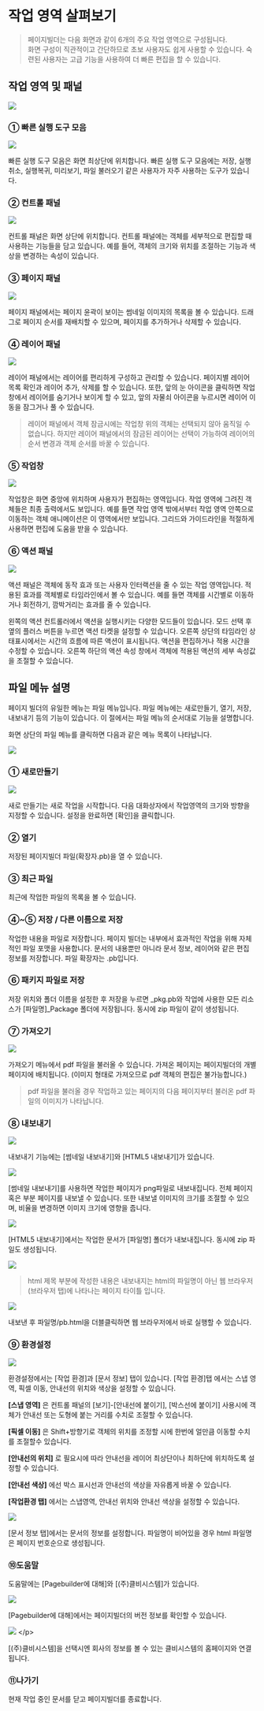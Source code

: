 # 작업 영역 살펴보기

> 페이지빌더는 다음 화면과 같이 6개의 주요 작업 영역으로 구성됩니다.   
>  화면 구성이 직관적이고 간단하므로 초보 사용자도 쉽게 사용할 수 있습니다. 숙련된 사용자는 고급 기능을 사용하여 더 빠른 편집을 할 수 있습니다.

## **작업 영역 및 패널**

![](.gitbook/assets/03-inter.png)

### **① 빠른 실행 도구 모음**

![](.gitbook/assets/03-inter-2.jpg)

빠른 실행 도구 모음은 화면 최상단에 위치합니다. 빠른 실행 도구 모음에는 저장, 실행취소, 실행복귀, 미리보기, 파일 불러오기 같은 사용자가 자주 사용하는 도구가 있습니다.

### **② 컨트롤 패널**

![](.gitbook/assets/03-inter-3.png)

컨트롤 패널은 화면 상단에 위치합니다. 컨트롤 패널에는 객체를 세부적으로 편집할 때 사용하는 기능들을 담고 있습니다. 예를 들어, 객체의 크기와 위치를 조절하는 기능과 색상을 변경하는 속성이 있습니다.

### **③ 페이지 패널**

![](.gitbook/assets/03-inter-4.jpg)

페이지 패널에서는 페이지 윤곽이 보이는 썸네일 이미지의 목록을 볼 수 있습니다. 드래그로 페이지 순서를 재배치할 수 있으며, 페이지를 추가하거나 삭제할 수 있습니다.

### **④ 레이어 패널**

![](.gitbook/assets/03-inter-5.jpg)

레이어 패널에서는 레이어를 편리하게 구성하고 관리할 수 있습니다. 페이지별 레이어 목록 확인과 레이어 추가, 삭제를 할 수 있습니다. 또한, 앞의 눈 아이콘을 클릭하면 작업창에서 레이어를 숨기거나 보이게 할 수 있고, 앞의 자물쇠 아이콘을 누르시면 레이어 이동을 잠그거나 풀 수 있습니다.

> 레이어 패널에서 객체 잠금시에는 작업창 위의 객체는 선택되지 않아 움직일 수 없습니다. 하지만 레이어 패널에서의 잠금된 레이어는 선택이 가능하여 레이어의 순서 변경과 객체 순서를 바꿀 수 있습니다.

### **⑤ 작업창**

![](.gitbook/assets/03-inter-6.jpg)

작업창은 화면 중앙에 위치하며 사용자가 편집하는 영역입니다. 작업 영역에 그려진 객체들은 최종 출력에서도 보입니다. 예를 들면 작업 영역 밖에서부터 작업 영역 안쪽으로 이동하는 객체 애니메이션은 이 영역에서만 보입니다. 그리드와 가이드라인을 적절하게 사용하면 편집에 도움을 받을 수 있습니다.

### **⑥ 액션 패널**

![](.gitbook/assets/03-inter-7.jpg)

액션 패널은 객체에 동작 효과 또는 사용자 인터랙션을 줄 수 있는 작업 영역입니다. 적용된 효과를 객체별로 타임라인에서 볼 수 있습니다. 예를 들면 객체를 시간별로 이동하거나 회전하기, 깜박거리는 효과를 줄 수 있습니다.

왼쪽의 액션 컨트롤러에서 액션을 실행시키는 다양한 모드들이 있습니다. 모드 선택 후 옆의 플러스 버튼을 누르면 액션 타켓을 설정할 수 있습니다. 오른쪽 상단의 타임라인 상태표시에서는 시간의 흐름에 따른 액션이 표시됩니다. 액션을 편집하거나 적용 시간을 수정할 수 있습니다. 오른쪽 하단의 액션 속성 창에서 객체에 적용된 액션의 세부 속성값을 조절할 수 있습니다.

## **파일 메뉴 설명**

페이지 빌더의 유일한 메뉴는 파일 메뉴입니다. 파일 메뉴에는 새로만들기, 열기, 저장, 내보내기 등의 기능이 있습니다. 이 절에서는 파일 메뉴의 순서대로 기능을 설명합니다.

화면 상단의 파일 메뉴를 클릭하면 다음과 같은 메뉴 목록이 나타납니다.

![](.gitbook/assets/03-1.png)

### **① 새로만들기**

![](.gitbook/assets/03-2.jpg)

새로 만들기는 새로 작업을 시작합니다. 다음 대화상자에서 작업영역의 크기와 방향을 지정할 수 있습니다. 설정을 완료하면 \[확인\]을 클릭합니다.

### **② 열기**

저장된 페이지빌더 파일\(확장자.pb\)을 열 수 있습니다.

### **③ 최근 파일**

최근에 작업한 파일의 목록을 볼 수 있습니다.

### **④~⑤ 저장 / 다른 이름으로 저장**

작업한 내용을 파일로 저장합니다. 페이지 빌더는 내부에서 효과적인 작업을 위해 자체적인 파일 포맷을 사용합니다. 문서의 내용뿐만 아니라 문서 정보, 레이어와 같은 편집 정보를 저장합니다. 파일 확장자는 .pb입니다.

### **⑥ 패키지 파일로 저장**

저장 위치와 폴더 이름을 설정한 후 저장을 누르면 \_pkg.pb와 작업에 사용한 모든 리소스가 \[파일명\]\_Package 폴더에 저장됩니다. 동시에 zip 파일이 같이 생성됩니다.

### **⑦ 가져오기**

![](.gitbook/assets/03-3.jpg)

가져오기 메뉴에서 pdf 파일을 불러올 수 있습니다. 가져온 페이지는 페이지빌더의 개별 페이지에 배치됩니다. \(이미지 형태로 가져오므로 pdf 객체의 편집은 불가능합니다.\)

> pdf 파일을 불러올 경우 작업하고 있는 페이지의 다음 페이지부터 불러온 pdf 파일의 이미지가 나타납니다.

### **⑧ 내보내기**

![](.gitbook/assets/undefined%20%282%29.jpg)

내보내기 기능에는 \[썸네일 내보내기\]와 \[HTML5 내보내기\]가 있습니다.

![](.gitbook/assets/undefined%20%287%29.jpg)

\[썸네일 내보내기\]를 사용하면 작업한 페이지가 png파일로 내보내집니다. 전체 페이지 혹은 부분 페이지를 내보낼 수 있습니다. 또한 내보낼 이미지의 크기를 조절할 수 있으며, 비율을 변경하면 이미지 크기에 영향을 줍니다.

![](.gitbook/assets/3-5.png)

\[HTML5 내보내기\]에서는 작업한 문서가 \[파일명\] 폴더가 내보내집니다. 동시에 zip 파일도 생성됩니다.

![](.gitbook/assets/undefined%20%281%29.png)

> html 제목 부분에 작성한 내용은 내보내지는 html의 파일명이 아닌 웹 브라우저 \(브라우저 탭\)에 나타나는 페이지 타이틀 입니다.

![](.gitbook/assets/3-5%20%281%29.jpg)

내보낸 후 파일명/pb.html을 더블클릭하면 웹 브라우저에서 바로 실행할 수 있습니다.

### **⑨ 환경설정**

![](.gitbook/assets/3-6.png)

환경설정에서는 \[작업 환경\]과 \[문서 정보\] 탭이 있습니다. \[작업 환경\]탭 에서는 스냅 영역, 픽셀 이동, 안내선의 위치와 색상을 설정할 수 있습니다.

**\[스냅 영역\]** 은 컨트롤 패널의 \[보기\]-\[안내선에 붙이기\], \[박스선에 붙이기\] 사용시에 객체가 안내선 또는 도형에 붙는 거리를 수치로 조절할 수 있습니다.

**\[픽셀 이동\]** 은 Shift+방향기로 객체의 위치를 조정할 시에 한번에 얼만큼 이동할 수치를 조절할수 있습니다.

**\[안내선의 위치\]** 로 필요시에 따라 안내선을 레이어 최상단이나 최하단에 위치하도록 설정할 수 있습니다.

**\[안내선 색상\]** 에선 박스 표시선과 안내선의 색상을 자유롭게 바꿀 수 있습니다.

**\[작업환경 탭\]** 에서는 스냅영역, 안내선 위치와 안내선 색상을 설정할 수 있습니다.

![](.gitbook/assets/3-7.jpg)

\[문서 정보 탭\]에서는 문서의 정보를 설정합니다. 파일명이 비어있을 경우 html 파일명은 페이지 번호순으로 생성됩니다.

### **⑩도움말**

도움말에는 \[Pagebuilder에 대해\]와 \[\(주\)클비시스템\]가 있습니다.

![](.gitbook/assets/2-0.jpg)

\[Pagebuilder에 대해\]에서는 페이지빌더의 버전 정보를 확인할 수 있습니다.

![](.gitbook/assets/undefined%20%286%29.jpg) &lt;/p&gt;

\[\(주\)클비시스템\]을 선택시엔 회사의 정보를 볼 수 있는 클비시스템의 홈페이지와 연결됩니다.

### **⑪나가기**

현재 작업 중인 문서를 닫고 페이지빌더를 종료합니다.

